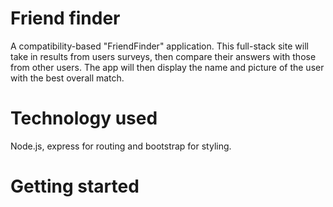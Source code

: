 # Friend finder

A compatibility-based "FriendFinder" application.  This full-stack site will take in results 
from users surveys, then compare their answers with those from other users.  The app will then
display the name and picture of the user with the best overall match.  

# Technology used
Node.js, express for routing and bootstrap for styling.

# Getting started

